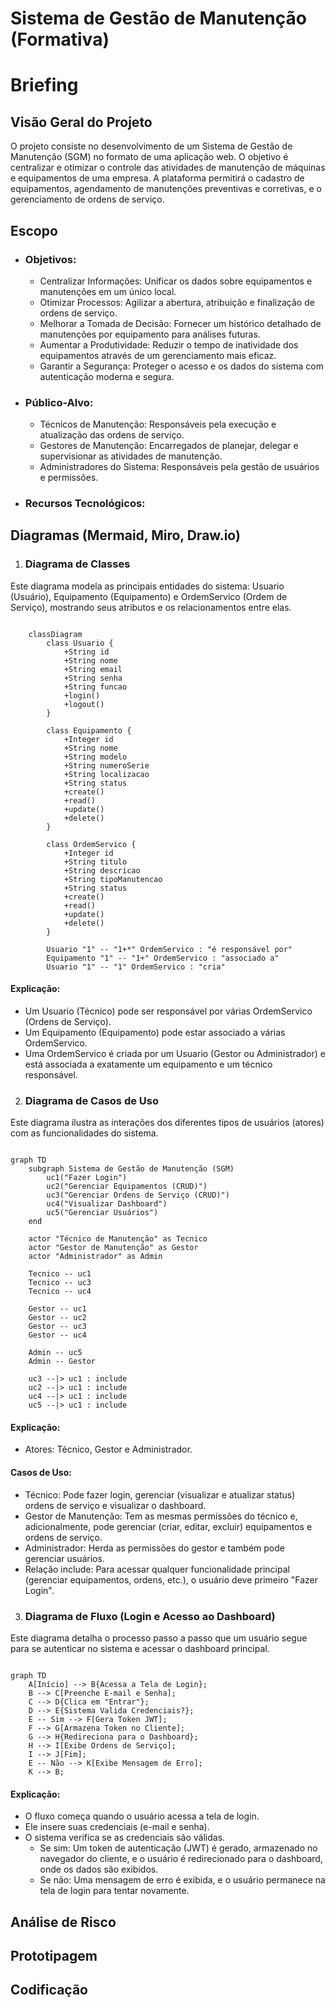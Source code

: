 # Sistema de Gestão de Manutenção (Formativa)

# Briefing

## Visão Geral do Projeto
O projeto consiste no desenvolvimento de um Sistema de Gestão de Manutenção (SGM) no formato de uma aplicação web. O objetivo é centralizar e otimizar o controle das atividades de manutenção de máquinas e equipamentos de uma empresa. A plataforma permitirá o cadastro de equipamentos, agendamento de manutenções preventivas e corretivas, e o gerenciamento de ordens de serviço.


## Escopo

- ### Objetivos:
    - Centralizar Informações: Unificar os dados sobre equipamentos e manutenções em um único local.
    - Otimizar Processos: Agilizar a abertura, atribuição e finalização de ordens de serviço.
    - Melhorar a Tomada de Decisão: Fornecer um histórico detalhado de manutenções por equipamento para análises futuras.
    - Aumentar a Produtividade: Reduzir o tempo de inatividade dos equipamentos através de um gerenciamento mais eficaz.
    - Garantir a Segurança: Proteger o acesso e os dados do sistema com autenticação moderna e segura.

- ### Público-Alvo:
    - Técnicos de Manutenção: Responsáveis pela execução e atualização das ordens de serviço.
    - Gestores de Manutenção: Encarregados de planejar, delegar e supervisionar as atividades de manutenção.
    - Administradores do Sistema: Responsáveis pela gestão de usuários e permissões.

- ### Recursos Tecnológicos:


## Diagramas (Mermaid, Miro, Draw.io)

1. ### Diagrama de Classes
Este diagrama modela as principais entidades do sistema: Usuario (Usuário), Equipamento (Equipamento) e OrdemServico (Ordem de Serviço), mostrando seus atributos e os relacionamentos entre elas.

```mermaid

    classDiagram 
        class Usuario {
            +String id
            +String nome
            +String email
            +String senha
            +String funcao
            +login()
            +logout()
        }

        class Equipamento {
            +Integer id
            +String nome
            +String modelo
            +String numeroSerie
            +String localizacao
            +String status
            +create()
            +read()
            +update()
            +delete()
        }

        class OrdemServico {
            +Integer id
            +String titulo
            +String descricao
            +String tipoManutencao
            +String status
            +create()
            +read()
            +update()
            +delete()
        }

        Usuario "1" -- "1+*" OrdemServico : "é responsável por"
        Equipamento "1" -- "1+" OrdemServico : "associado a"
        Usuario "1" -- "1" OrdemServico : "cria"
```

#### Explicação:
- Um Usuario (Técnico) pode ser responsável por várias OrdemServico (Ordens de Serviço).
-  Um Equipamento (Equipamento) pode estar associado a várias OrdemServico.
- Uma OrdemServico é criada por um Usuario (Gestor ou Administrador) e está associada a exatamente um equipamento e um técnico responsável.

2. ### Diagrama de Casos de Uso
Este diagrama ilustra as interações dos diferentes tipos de usuários (atores) com as funcionalidades do sistema.

```mermaid

graph TD
    subgraph Sistema de Gestão de Manutenção (SGM)
        uc1("Fazer Login")
        uc2("Gerenciar Equipamentos (CRUD)")
        uc3("Gerenciar Ordens de Serviço (CRUD)")
        uc4("Visualizar Dashboard")
        uc5("Gerenciar Usuários")
    end

    actor "Técnico de Manutenção" as Tecnico
    actor "Gestor de Manutenção" as Gestor
    actor "Administrador" as Admin

    Tecnico -- uc1
    Tecnico -- uc3
    Tecnico -- uc4

    Gestor -- uc1
    Gestor -- uc2
    Gestor -- uc3
    Gestor -- uc4

    Admin -- uc5
    Admin -- Gestor

    uc3 --|> uc1 : include
    uc2 --|> uc1 : include
    uc4 --|> uc1 : include
    uc5 --|> uc1 : include

```

#### Explicação:
- Atores: Técnico, Gestor e Administrador.

#### Casos de Uso:
- Técnico: Pode fazer login, gerenciar (visualizar e atualizar status) ordens de serviço e visualizar o dashboard.
- Gestor de Manutenção: Tem as mesmas permissões do técnico e, adicionalmente, pode gerenciar (criar, editar, excluir) equipamentos e ordens de serviço.
- Administrador: Herda as permissões do gestor e também pode gerenciar usuários.
- Relação include: Para acessar qualquer funcionalidade principal (gerenciar equipamentos, ordens, etc.), o usuário deve primeiro "Fazer Login".

3. ### Diagrama de Fluxo (Login e Acesso ao Dashboard)
Este diagrama detalha o processo passo a passo que um usuário segue para se autenticar no sistema e acessar o dashboard principal.

```mermaid

graph TD
    A[Início] --> B{Acessa a Tela de Login};
    B --> C[Preenche E-mail e Senha];
    C --> D{Clica em "Entrar"};
    D --> E{Sistema Valida Credenciais?};
    E -- Sim --> F[Gera Token JWT];
    F --> G[Armazena Token no Cliente];
    G --> H{Redireciona para o Dashboard};
    H --> I[Exibe Ordens de Serviço];
    I --> J[Fim];
    E -- Não --> K[Exibe Mensagem de Erro];
    K --> B;

```

#### Explicação:

- O fluxo começa quando o usuário acessa a tela de login.
- Ele insere suas credenciais (e-mail e senha).
- O sistema verifica se as credenciais são válidas.
    - Se sim: Um token de autenticação (JWT) é gerado, armazenado no navegador do cliente, e o usuário é redirecionado para o dashboard, onde os dados são exibidos.
    - Se não: Uma mensagem de erro é exibida, e o usuário permanece na tela de login para tentar novamente.

## Análise de Risco


## Prototipagem


## Codificação

